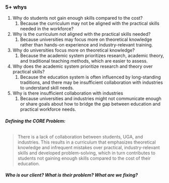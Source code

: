 
### 5+ whys 

1. Why do students not gain enough skills compared to the cost?
	1. Because the curriculum may not be aligned with the practical skills needed in the workforce?
2. Why is the curriculum not aligned with the practical skills needed?
	1. Because universities may focus more on theoretical knowledge rather than hands-on experience and industry-relevant training.
3. Why do universities focus more on theoretical knowledge?
	1. Because the academic system prioritizes research, academic theory, and traditional teaching methods, which are easier to assess.
4. Why does the academic system prioritize research and theory over practical skills?
	1. Because the education system is often influenced by long-standing traditions, and there may be insufficient collaboration with industries to understand skill needs.
5. Why is there insufficient collaboration with industries
	1. Because universities and industries might not communicate enough or share goals about how to bridge the gap between education and practical workforce needs.

###### **Defining the CORE Problem:** 
>There is a lack of collaboration between students, UGA, and industries. This results in a curriculum that emphasizes theoretical knowledge and infrequent mistakes over practical, industry-relevant skills and developed problem-solving, which in turn contributes to students not gaining enough skills compared to the cost of their education.

##### Who is our client? What is their problem? What are we fixing?